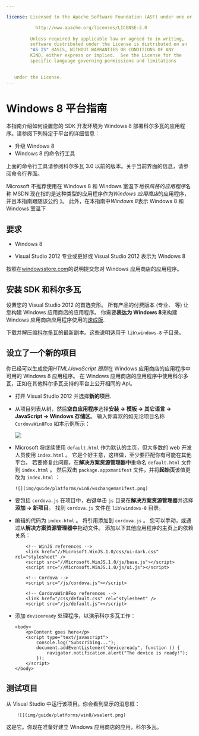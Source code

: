 ```yaml
---

license: Licensed to the Apache Software Foundation (ASF) under one or more contributor license agreements. See the NOTICE file distributed with this work for additional information regarding copyright ownership. The ASF licenses this file to you under the Apache License, Version 2.0 (the "License"); you may not use this file except in compliance with the License. You may obtain a copy of the License at

           http://www.apache.org/licenses/LICENSE-2.0
    
         Unless required by applicable law or agreed to in writing,
         software distributed under the License is distributed on an
         "AS IS" BASIS, WITHOUT WARRANTIES OR CONDITIONS OF ANY
         KIND, either express or implied.  See the License for the
         specific language governing permissions and limitations
    

   under the License.
---
```


# Windows 8 平台指南

本指南介绍如何设置您的 SDK 开发环境为 Windows 8 部署科尔多瓦的应用程序。请参阅下列特定于平台的详细信息：

*   升级 Windows 8
*   Windows 8 的命令行工具

上面的命令行工具请参阅科尔多瓦 3.0 以前的版本。关于当前界面的信息，请参阅命令行界面。

Microsoft 不推荐使用在 Windows 8 和 Windows 室温下*地铁风格的应用程序*名称 MSDN 现在指的是这种类型的应用程序作为*Windows 应用商店*的应用程序，并且本指南跟随该公约 》。 此外，在本指南中*Windows 8*表示 Windows 8 和 Windows 室温下

## 要求

*   Windows 8

*   Visual Studio 2012 专业或更好或 Visual Studio 2012 表示为 Windows 8

按照在[windowsstore.com][1]的说明提交您对 Windows 应用商店的应用程序。

 [1]: http://www.windowsstore.com/

## 安装 SDK 和科尔多瓦

设置您的 Visual Studio 2012 的首选变形。 所有产品的付费版本 (专业、 等) 让您构建 Windows 应用商店的应用程序。 你需要**表达为 Windows 8**来构建 Windows 应用商店应用程序使用的[速成版][2].

 [2]: http://www.microsoft.com/visualstudio/eng/products/visual-studio-express-products

下载并解压缩[科尔多瓦][3]的最新副本。这些说明适用于 `lib\windows-8` 子目录。

 [3]: http://phonegap.com/download

## 设立了一个新的项目

你已经可以生成使用*HTML/JavaScript 跟踪*在 Windows 应用商店的应用程序中可用的 Windows 8 应用程序。 在 Windows 应用商店的应用程序中使用科尔多瓦，正如在其他科尔多瓦支持的平台上公开相同的 Api。

*   打开 Visual Studio 2012 并选择**新的项目**.

*   从项目列表从树，然后**空白应用程序**选择**安装 → 模板 → 其它语言 → JavaScript → Windows 存储区**。 输入你喜欢的如无论项目名称 `CordovaWin8Foo` 如本示例所示：
    
    ![][4]

*   Microsoft 将继续使用 `default.html` 作为默认的主页，但大多数的 web 开发人员使用 `index.html` 。 它是个好主意，这样做，至少要匹配你有可能在其他平台。 若要修复此问题，在**解决方案资源管理器中**重命名 `default.html` 文件到 `index.html` 。 然后双击 `package.appxmanifest` 文件，并将**起始页**该值更改为 `index.html` ：
    
        ![](img/guide/platforms/win8/wschangemanifest.png)
        

*   要包括 `cordova.js` 在项目中，右键单击 `js` 目录在**解决方案资源管理器**并选择**添加 → 新项目**。 找到 `cordova.js` 文件在 `lib\windows-8` 目录。

*   编辑的代码为 `index.html` 。 将引用添加到 `cordova.js` 。 您可以手动，或通过从**解决方案资源管理器中**拖动文件。 添加以下其他应用程序的主页上的依赖关系：
    
            <!-- WinJS references -->
            <link href="//Microsoft.WinJS.1.0/css/ui-dark.css" rel="stylesheet" />
            <script src="//Microsoft.WinJS.1.0/js/base.js"></script>
            <script src="//Microsoft.WinJS.1.0/js/ui.js"></script>
        
            <!-- Cordova -->
            <script src="/js/cordova.js"></script>
        
            <!-- CordovaWin8Foo references -->
            <link href="/css/default.css" rel="stylesheet" />
            <script src="/js/default.js"></script>
        

*   添加 `deviceready` 处理程序，以演示科尔多瓦工作：
    
        <body>
            <p>Content goes here</p>
            <script type="text/javascript">
                console.log("Subscribing...");
                document.addEventListener("deviceready", function () {
                    navigator.notification.alert("The device is ready!");
                });
            </script>
        </body>
        

 [4]: img/guide/platforms/win8/wsnewproject.png

## 测试项目

从 Visual Studio 中运行该项目。你会看到显示的消息框：

        ![](img/guide/platforms/win8/wsalert.png)
    

这是它。你现在准备好建立 Windows 应用商店的应用，科尔多瓦。